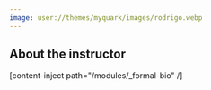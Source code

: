 ```yaml
---
image: user://themes/myquark/images/rodrigo.webp
---
```


## About the instructor

[content-inject path="/modules/_formal-bio" /]
